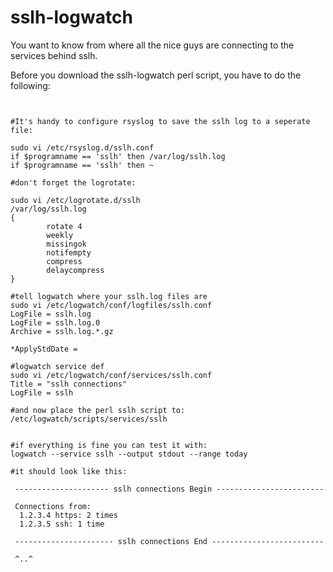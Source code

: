 sslh-logwatch
=============

You want to know from where all the nice guys are connecting to the services behind sslh. 

Before you download the sslh-logwatch perl script, you have to do the following:


<pre lang="bash"><code>

#It's handy to configure rsyslog to save the sslh log to a seperate file: 

sudo vi /etc/rsyslog.d/sslh.conf
if $programname == 'sslh' then /var/log/sslh.log
if $programname == 'sslh' then ~

#don't forget the logrotate:

sudo vi /etc/logrotate.d/sslh
/var/log/sslh.log
{
        rotate 4
        weekly
        missingok
        notifempty
        compress
        delaycompress
}

#tell logwatch where your sslh.log files are 
sudo vi /etc/logwatch/conf/logfiles/sslh.conf
LogFile = sslh.log
LogFile = sslh.log.0
Archive = sslh.log.*.gz

*ApplyStdDate = 

#logwatch service def
sudo vi /etc/logwatch/conf/services/sslh.conf
Title = "sslh connections"
LogFile = sslh

#and now place the perl sslh script to:
/etc/logwatch/scripts/services/sslh


#if everything is fine you can test it with:
logwatch --service sslh --output stdout --range today

#it should look like this: 

 --------------------- sslh connections Begin ------------------------ 

 Connections from:
  1.2.3.4 https: 2 times
  1.2.3.5 ssh: 1 time

 ---------------------- sslh connections End ------------------------- 
 
 ^..^
</code></pre>
